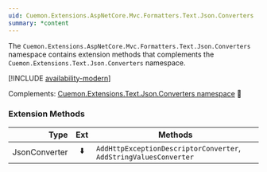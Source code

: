 ```yaml
---
uid: Cuemon.Extensions.AspNetCore.Mvc.Formatters.Text.Json.Converters
summary: *content
---
```

The `Cuemon.Extensions.AspNetCore.Mvc.Formatters.Text.Json.Converters` namespace contains extension methods that complements the `Cuemon.Extensions.Text.Json.Converters` namespace.

[!INCLUDE [availability-modern](../../includes/availability-modern.md)]

Complements: [Cuemon.Extensions.Text.Json.Converters namespace](/api/extensions/jsonnet/Cuemon.Extensions.Text.Json.Converters.html) 📘

### Extension Methods

|Type|Ext|Methods|
|--:|:-:|---|
|JsonConverter|⬇️|`AddHttpExceptionDescriptorConverter`, `AddStringValuesConverter`|
